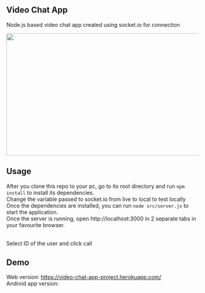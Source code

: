 ## Video Chat App

Node js based video chat app created using socket.io for connection</br>

<img src="https://user-images.githubusercontent.com/35618554/120264019-82aea800-c262-11eb-9bec-347b3d261e97.jpg" width="560" height="320">

## Usage

After you clone this repo to your pc, go to its root directory and run `npm install` to install its dependencies.</br>
Change the variable passed to socket.io from live to local to test locally</br>
Once the dependencies are installed, you can run  `node src/server.js` to start the application.</br>
Once the server is running, open http://localhost:3000 in 2 separate tabs in your favourite browser.</br></br>

Select ID of the user and click call

## Demo

Web version: https://video-chat-app-project.herokuapp.com/ </br>
Android app version: </br>


